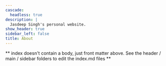 ```yaml
---
cascade:
  headless: true
description: |
  Jasdeep Singh's personal website.
show_header: true
sidebar_left: false
title: About
---
```


** index doesn't contain a body, just front matter above.
See the header / main / sidebar folders to edit the index.md files **
